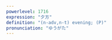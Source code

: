 ```yaml
---
powerlevel: 1716
expression: "夕方"
definition: "(n-adv,n-t) evening; (P)"
pronunciation: "ゆうがた"
---
```

